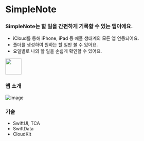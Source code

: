 # SimpleNote

### SimpleNote는 할 일을 간편하게 기록할 수 있는 앱이에요.
- iCloud를 통해 iPhone, iPad 등 애플 생태계의 모든 앱 연동되어요.
- 폴더를 생성하여 원하는 할 일만 볼 수 있어요.
- 요일별로 나의 할 일을 손쉽게 확인할 수 있어요.

[<img src="https://user-images.githubusercontent.com/74225754/219385221-650c28b5-92f8-46de-bc35-c78bfbd70ae5.png" height="50">](https://apps.apple.com/app/id6499097421)

### 앱 소개

![image](https://github.com/hogumachu/DDU-DO/assets/74225754/78a37ae8-e5bd-4037-b771-b2ec88cd15ee)


### 기술

* SwiftUI, TCA
* SwiftData
* CloudKit
